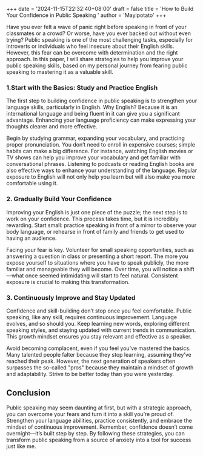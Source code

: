 +++
date = '2024-11-15T22:32:40+08:00'
draft = false
title = 'How to Build Your Confidence in Public Speaking  '
author = 'Mayipotato'
+++

Have you ever felt a wave of panic right before speaking in front of your classmates or a crowd? Or worse, have you ever backed out without even trying? Public speaking is one of the most challenging tasks, especially for introverts or individuals who feel insecure about their English skills. However, this fear can be overcome with determination and the right approach. In this paper, I will share strategies to help you improve your public speaking skills, based on my personal journey from fearing public speaking to mastering it as a valuable skill.  

### 1.Start with the Basics: Study and Practice English  

The first step to building confidence in public speaking is to strengthen your language skills, particularly in English. Why English? Because it is an international language and being fluent in it can give you a significant advantage. Enhancing your language proficiency can make expressing your thoughts clearer and more effective.  

Begin by studying grammar, expanding your vocabulary, and practicing proper pronunciation. You don’t need to enroll in expensive courses; simple habits can make a big difference. For instance, watching English movies or TV shows can help you improve your vocabulary and get familiar with conversational phrases. Listening to podcasts or reading English books are also effective ways to enhance your understanding of the language. Regular exposure to English will not only help you learn but will also make you more comfortable using it.  

### 2. Gradually Build Your Confidence 

Improving your English is just one piece of the puzzle; the next step is to work on your confidence. This process takes time, but it is incredibly rewarding. Start small: practice speaking in front of a mirror to observe your body language, or rehearse in front of family and friends to get used to having an audience.  

Facing your fear is key. Volunteer for small speaking opportunities, such as answering a question in class or presenting a short report. The more you expose yourself to situations where you have to speak publicly, the more familiar and manageable they will become. Over time, you will notice a shift—what once seemed intimidating will start to feel natural. Consistent exposure is crucial to making this transformation.  

### 3. Continuously Improve and Stay Updated  

Confidence and skill-building don’t stop once you feel comfortable. Public speaking, like any skill, requires continuous improvement. Language evolves, and so should you. Keep learning new words, exploring different speaking styles, and staying updated with current trends in communication. This growth mindset ensures you stay relevant and effective as a speaker.  

Avoid becoming complacent, even if you feel you've mastered the basics. Many talented people falter because they stop learning, assuming they’ve reached their peak. However, the next generation of speakers often surpasses the so-called "pros" because they maintain a mindset of growth and adaptability. Strive to be better today than you were yesterday.  

## Conclusion  

Public speaking may seem daunting at first, but with a strategic approach, you can overcome your fears and turn it into a skill you’re proud of. Strengthen your language abilities, practice consistently, and embrace the mindset of continuous improvement. Remember, confidence doesn’t come overnight—it’s built step by step. By following these strategies, you can transform public speaking from a source of anxiety into a tool for success just like me.
